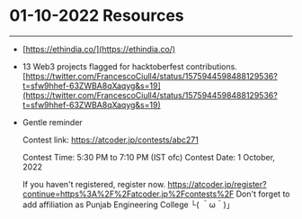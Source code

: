 # 01-10-2022 Resources

---

- [https://ethindia.co/](https://ethindia.co/)

- 13 Web3 projects flagged for hacktoberfest  contributions.
    [https://twitter.com/FrancescoCiull4/status/1575944598488129536?t=sfw9hhef-63ZWBA8qXaqyg&s=19](https://twitter.com/FrancescoCiull4/status/1575944598488129536?t=sfw9hhef-63ZWBA8qXaqyg&s=19)

- Gentle reminder
  
  Contest link: <https://atcoder.jp/contests/abc271>
  
  Contest Time: 5:30 PM to 7:10 PM (IST ofc)
  Contest Date: 1 October, 2022

  If you haven't registered, register now. <https://atcoder.jp/register?continue=https%3A%2F%2Fatcoder.jp%2Fcontests%2F>
  Don't forget to add affiliation as Punjab Engineering College └⁠(⁠ ⁠＾⁠ω⁠＾⁠)⁠」
